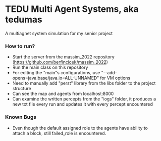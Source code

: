 # TEDU Multi Agent Systems, aka tedumas
A multiagnet system simulation for my senior project

### How to run?
- Start the server from the massim_2022 repository (https://github.com/berfincicek/massim_2022)
- Run the main class on this repository
- For editing the "main"s configurations, use "--add-opens=java.base/java.io=ALL-UNNAMED" for VM options
- Need to manually add "perst" library from the libs folder to the project structure
- Can see the map and agents from localhost:8000
- Can examine the written percepts from the "logs" folder, it produces a new txt file every run and updates it with every percept encountered 

### Known Bugs
- Even though the default assigned role to the agents have ability to attach a block, still failed_role is encountered. 
